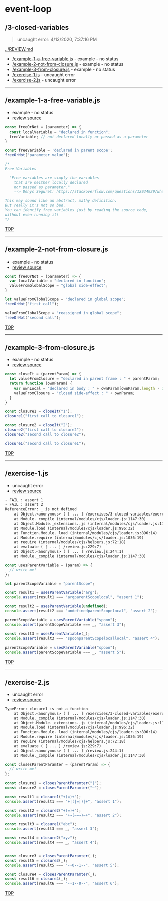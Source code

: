 # event-loop 

## /3-closed-variables

> uncaught error: 4/13/2020, 7:37:16 PM 

[../REVIEW.md](../REVIEW.md)

* [/example-1-a-free-variable.js](#example-1-a-free-variablejs) - example - no status
* [/example-2-not-from-closure.js](#example-2-not-from-closurejs) - example - no status
* [/example-3-from-closure.js](#example-3-from-closurejs) - example - no status
* [/exercise-1.js](#exercise-1js) - uncaught error
* [/exercise-2.js](#exercise-2js) - uncaught error

---

## /example-1-a-free-variable.js

* example - no status
* [review source](./example-1-a-free-variable.js)

```js
const freeOrNot = (parameter) => {
  const localVariable = "declared in function";
  freeVariable; // not declared locally or passed as a parameter
}

const freeVariable = 'declared in parent scope';
freeOrNot("parameter value");

/*
Free Variables

  "Free variables are simply the variables
    that are neither locally declared
    nor passed as parameter."
    --> Denys Séguret: https://stackoverflow.com/questions/12934929/what-are-free-variables

This may sound like an abstract, mathy definition.
But really it's not so bad.
You can identify free variables just by reading the source code,
without even running it!
*/

```

[TOP](#event-loop)

---

## /example-2-not-from-closure.js

* example - no status
* [review source](./example-2-not-from-closure.js)

```js
const freeOrNot = (parameter) => {
  var localVariable = "declared in function";
  valueFromGlobalScope = "global side-effect";
}

let valueFromGlobalScope = "declared in global scope";
freeOrNot("first call");

valueFromGlobalScope = "reassigned in global scope";
freeOrNot("second call");

```

[TOP](#event-loop)

---

## /example-3-from-closure.js

* example - no status
* [review source](./example-3-from-closure.js)

```js
const closeIt = (parentParam) => {
  let valueFromClosure = "declared in parent frame : " + parentParam;
  return function (ownParam) {
    var ownLocal = "declared in body : " + ownParam[ownParam.length - 1];
    valueFromClosure = "closed side-effect : " + ownParam;
  }
}

const closure1 = closeIt("1");
closure1("first call to closure1");

const closure2 = closeIt("2");
closure2("first call to closure2");
closure2("second call to closure2");

closure1("second call to closure1");

```

[TOP](#event-loop)

---

## /exercise-1.js

* uncaught error
* [review source](./exercise-1.js)

```txt
- FAIL : assert 1
- FAIL : assert 2
ReferenceError: _ is not defined
    at Object.<anonymous> ( [ ... ] /exercises/3-closed-variables/exercise-1.js:14:40)
    at Module._compile (internal/modules/cjs/loader.js:1147:30)
    at Object.Module._extensions..js (internal/modules/cjs/loader.js:1167:10)
    at Module.load (internal/modules/cjs/loader.js:996:32)
    at Function.Module._load (internal/modules/cjs/loader.js:896:14)
    at Module.require (internal/modules/cjs/loader.js:1036:19)
    at require (internal/modules/cjs/helpers.js:72:18)
    at evaluate ( [ ... ] /review.js:229:7)
    at Object.<anonymous> ( [ ... ] /review.js:244:1)
    at Module._compile (internal/modules/cjs/loader.js:1147:30)
```

```js
const usesParentVariable = (param) => {
  // write me!
};

let parentScopeVariable = "parentScope";

const result1 = usesParentVariable("arg");
console.assert(result1 === "argparentScopelocal", "assert 1");

const result2 = usesParentVariable(undefined);
console.assert(result2 === "undefinedparentScopelocal", "assert 2");

parentScopeVariable = usesParentVariable("spoon");
console.assert(parentScopeVariable === _, "assert 3");

const result3 = usesParentVariable(_);
console.assert(result3 === "spoonparentScopelocallocal", "assert 4");

parentScopeVariable = usesParentVariable("spoon");
console.assert(parentScopeVariable === _, "assert 5");

```

[TOP](#event-loop)

---

## /exercise-2.js

* uncaught error
* [review source](./exercise-2.js)

```txt
TypeError: closure1 is not a function
    at Object.<anonymous> ( [ ... ] /exercises/3-closed-variables/exercise-2.js:8:17)
    at Module._compile (internal/modules/cjs/loader.js:1147:30)
    at Object.Module._extensions..js (internal/modules/cjs/loader.js:1167:10)
    at Module.load (internal/modules/cjs/loader.js:996:32)
    at Function.Module._load (internal/modules/cjs/loader.js:896:14)
    at Module.require (internal/modules/cjs/loader.js:1036:19)
    at require (internal/modules/cjs/helpers.js:72:18)
    at evaluate ( [ ... ] /review.js:229:7)
    at Object.<anonymous> ( [ ... ] /review.js:244:1)
    at Module._compile (internal/modules/cjs/loader.js:1147:30)
```

```js
const closesParentParamter = (parentParam) => {
  // write me!
};

const closure1 = closesParentParamter("|");
const closure2 = closesParentParamter("~");

const result1 = closure1("+(=)+");
console.assert(result1 === "+|(|=|)|+", "assert 1");

const result2 = closure2("+(=)+");
console.assert(result2 === "+~(~=~)~+", "assert 2");

const result3 = closure1("abc");
console.assert(result3 === _, "assert 3");

const result4 = closure2("xyz");
console.assert(result4 === _, "assert 4");


const closure3 = closesParentParamter(_);
const result5 = closure3(_);
console.assert(result5 === "--0--1--", "assert 5");

const closure4 = closesParentParamter(_);
const result6 = closure4(_);
console.assert(result6 === "--1--0--", "assert 6");

```

[TOP](#event-loop)

